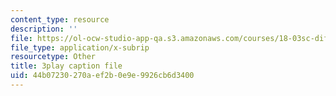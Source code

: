 ```yaml
---
content_type: resource
description: ''
file: https://ol-ocw-studio-app-qa.s3.amazonaws.com/courses/18-03sc-differential-equations-fall-2011/44b07230270aef2b0e9e9926cb6d3400_BwIZ0VzKEDg.srt
file_type: application/x-subrip
resourcetype: Other
title: 3play caption file
uid: 44b07230-270a-ef2b-0e9e-9926cb6d3400
---
```

